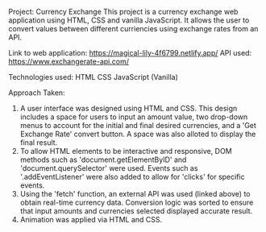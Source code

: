 Project: Currency Exchange
This project is a currency exchange web application using HTML, CSS and vanilla JavaScript. It allows the user to convert values between different curriencies using exchange rates from an API. 

Link to web application: https://magical-lily-4f6799.netlify.app/
API used:  https://www.exchangerate-api.com/

Technologies used:
HTML
CSS
JavaScript (Vanilla)

Approach Taken: 
1. A user interface was designed using HTML and CSS. This design includes a space for users to input an amount value, two drop-down menus to account for the initial and final desired currencies, and a 'Get Exchange Rate' convert button. A space was also alloted to display the final result.   
2. To allow HTML elements to be interactive and responsive, DOM methods such as 'document.getElementByID' and 'document.querySelector' were used. Events such as '.addEventListener' were also added to allow for 'clicks' for specific events. 
3. Using the 'fetch' function, an external API was used (linked above) to obtain real-time currency data. Conversion logic was sorted to ensure that input amounts and currencies selected displayed accurate result. 
4. Animation was applied via HTML and CSS. 




